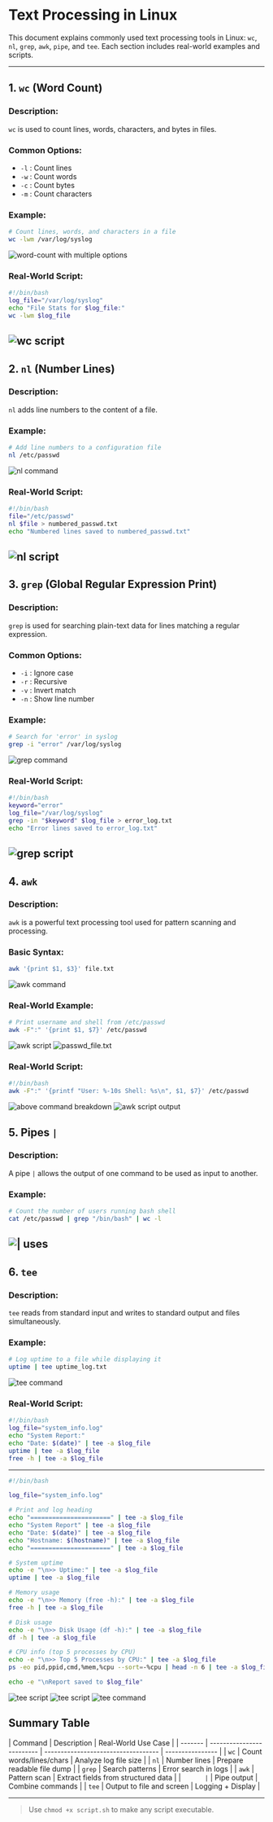 # Text Processing in Linux

This document explains commonly used text processing tools in Linux: `wc`, `nl`, `grep`, `awk`, `pipe`, and `tee`. Each section includes real-world examples and scripts.

---

## 1. `wc` (Word Count)

### Description:

`wc` is used to count lines, words, characters, and bytes in files.

### Common Options:

- `-l` : Count lines
- `-w` : Count words
- `-c` : Count bytes
- `-m` : Count characters

### Example:

```bash
# Count lines, words, and characters in a file
wc -lwm /var/log/syslog
```

![word-count with multiple options](./img/wc-lwm.png)

### Real-World Script:

```bash
#!/bin/bash
log_file="/var/log/syslog"
echo "File Stats for $log_file:"
wc -lwm $log_file
```

## ![wc script](./img/wc-lwm.png)

## 2. `nl` (Number Lines)

### Description:

`nl` adds line numbers to the content of a file.

### Example:

```bash
# Add line numbers to a configuration file
nl /etc/passwd
```

![nl command](./img/nl-command.png)

### Real-World Script:

```bash
#!/bin/bash
file="/etc/passwd"
nl $file > numbered_passwd.txt
echo "Numbered lines saved to numbered_passwd.txt"
```

## ![nl script](./img/nl-script.png)

## 3. `grep` (Global Regular Expression Print)

### Description:

`grep` is used for searching plain-text data for lines matching a regular expression.

### Common Options:

- `-i` : Ignore case
- `-r` : Recursive
- `-v` : Invert match
- `-n` : Show line number

### Example:

```bash
# Search for 'error' in syslog
grep -i "error" /var/log/syslog
```

![grep command](./img/grep-command.png)

### Real-World Script:

```bash
#!/bin/bash
keyword="error"
log_file="/var/log/syslog"
grep -in "$keyword" $log_file > error_log.txt
echo "Error lines saved to error_log.txt"
```

## ![grep script](./img/grep-script.png)

## 4. `awk`

### Description:

`awk` is a powerful text processing tool used for pattern scanning and processing.

### Basic Syntax:

```bash
awk '{print $1, $3}' file.txt
```

![awk command](./img/awk-command.png)

### Real-World Example:

```bash
# Print username and shell from /etc/passwd
awk -F":" '{print $1, $7}' /etc/passwd
```

![awk script](./img/awk-script1.png)
![passwd_file.txt](./img/passwd-file.png)

### Real-World Script:

```bash
#!/bin/bash
awk -F":" '{printf "User: %-10s Shell: %s\n", $1, $7}' /etc/passwd
```

![above command breakdown](./img/awk-command-brakdown.png)
![awk script output](./img/awk-command-script-output.png)

## 5. Pipes `|`

### Description:

A pipe `|` allows the output of one command to be used as input to another.

### Example:

```bash
# Count the number of users running bash shell
cat /etc/passwd | grep "/bin/bash" | wc -l
```

## ![| uses](./img/pipe-output.png)

## 6. `tee`

### Description:

`tee` reads from standard input and writes to standard output and files simultaneously.

### Example:

```bash
# Log uptime to a file while displaying it
uptime | tee uptime_log.txt
```

![tee command ](./img/tee-command.png)

### Real-World Script:

```bash
#!/bin/bash
log_file="system_info.log"
echo "System Report:"
echo "Date: $(date)" | tee -a $log_file
uptime | tee -a $log_file
free -h | tee -a $log_file
```

---

```bash
#!/bin/bash

log_file="system_info.log"

# Print and log heading
echo "======================" | tee -a $log_file
echo "System Report" | tee -a $log_file
echo "Date: $(date)" | tee -a $log_file
echo "Hostname: $(hostname)" | tee -a $log_file
echo "======================" | tee -a $log_file

# System uptime
echo -e "\n>> Uptime:" | tee -a $log_file
uptime | tee -a $log_file

# Memory usage
echo -e "\n>> Memory (free -h):" | tee -a $log_file
free -h | tee -a $log_file

# Disk usage
echo -e "\n>> Disk Usage (df -h):" | tee -a $log_file
df -h | tee -a $log_file

# CPU info (top 5 processes by CPU)
echo -e "\n>> Top 5 Processes by CPU:" | tee -a $log_file
ps -eo pid,ppid,cmd,%mem,%cpu --sort=-%cpu | head -n 6 | tee -a $log_file

echo -e "\nReport saved to $log_file"

```

![tee script](./img/tee-script-1.png)
![tee script](./img/tee-script-2.png)
![tee command](./img/tee-command-linux-pic.jpg)

## Summary Table

| Command | Description               | Real-World Use Case                 |
| ------- | ------------------------- | ----------------------------------- | ---------------- |
| `wc`    | Count words/lines/chars   | Analyze log file size               |
| `nl`    | Number lines              | Prepare readable file dump          |
| `grep`  | Search patterns           | Error search in logs                |
| `awk`   | Pattern scan              | Extract fields from structured data |
| `       | `                         | Pipe output                         | Combine commands |
| `tee`   | Output to file and screen | Logging + Display                   |

---

> Use `chmod +x script.sh` to make any script executable.
